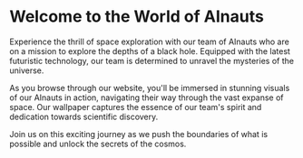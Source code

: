 <!--
Write me markdown content of website with wallpaper:

"A team of AInauts working together to explore the depths of a black hole, with futuristic technology at their fingertips."

The header of the page should not be copy of the text but rather a real content of the website which is using this wallpaper.
-->

<!--font:Poppins.-->

# Welcome to the World of AInauts

Experience the thrill of space exploration with our team of AInauts who are on a mission to explore the depths of a black hole. Equipped with the latest futuristic technology, our team is determined to unravel the mysteries of the universe.

As you browse through our website, you'll be immersed in stunning visuals of our AInauts in action, navigating their way through the vast expanse of space. Our wallpaper captures the essence of our team's spirit and dedication towards scientific discovery.

Join us on this exciting journey as we push the boundaries of what is possible and unlock the secrets of the cosmos.
